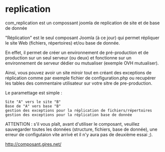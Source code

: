 replication
===========

  com_replication est un compossant joomla de replication de site et de base de donnée


"Réplication" est le seul composant Joomla (à ce jour) qui permet répliquer le site Web (fichiers, répertoires) et/ou base de donnée.

En effet, il permet de créer un environnement de pré-production et de production sur un seul serveur (ou deux) et fonctionne sur un environnement de serveur dédier ou mutualiser (exemple OVH mutualiser).

Ainsi, vous pouvez avoir un site miroir tout en créant des exceptions de réplication comme par exemple fichier de configuration.php ou recupérer les tables des commentaire utilisateur sur votre sitre de pre-production.

Le paramettage est simple :

    Site "A" vers le site "B"
    Base de "A" vers base "B"
    gestion des exceptions pour la réplication de fichiers/répertoires
    gestion des exceptions pour la réplication base de donnée


ATTENTION : s’il vous plaît, avant d'utiliser le composant, veuillez sauvegarder toutes les données (structure, fichiers, base de donnée), une erreur de configutaion vite arrivé et il n'y aura pas de deuxième essai ;).


http://composant.gires.net/
